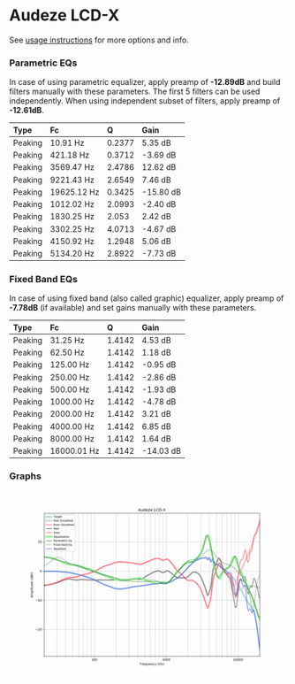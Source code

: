 # Audeze LCD-X
See [usage instructions](https://github.com/jaakkopasanen/AutoEq#usage) for more options and info.

### Parametric EQs
In case of using parametric equalizer, apply preamp of **-12.89dB** and build filters manually
with these parameters. The first 5 filters can be used independently.
When using independent subset of filters, apply preamp of **-12.61dB**.

| Type    | Fc          |      Q | Gain      |
|:--------|:------------|:-------|:----------|
| Peaking | 10.91 Hz    | 0.2377 | 5.35 dB   |
| Peaking | 421.18 Hz   | 0.3712 | -3.69 dB  |
| Peaking | 3569.47 Hz  | 2.4786 | 12.62 dB  |
| Peaking | 9221.43 Hz  | 2.6549 | 7.46 dB   |
| Peaking | 19625.12 Hz | 0.3425 | -15.80 dB |
| Peaking | 1012.02 Hz  | 2.0993 | -2.40 dB  |
| Peaking | 1830.25 Hz  | 2.053  | 2.42 dB   |
| Peaking | 3302.25 Hz  | 4.0713 | -4.67 dB  |
| Peaking | 4150.92 Hz  | 1.2948 | 5.06 dB   |
| Peaking | 5134.20 Hz  | 2.8922 | -7.73 dB  |

### Fixed Band EQs
In case of using fixed band (also called graphic) equalizer, apply preamp of **-7.78dB**
(if available) and set gains manually with these parameters.

| Type    | Fc          |      Q | Gain      |
|:--------|:------------|:-------|:----------|
| Peaking | 31.25 Hz    | 1.4142 | 4.53 dB   |
| Peaking | 62.50 Hz    | 1.4142 | 1.18 dB   |
| Peaking | 125.00 Hz   | 1.4142 | -0.95 dB  |
| Peaking | 250.00 Hz   | 1.4142 | -2.86 dB  |
| Peaking | 500.00 Hz   | 1.4142 | -1.93 dB  |
| Peaking | 1000.00 Hz  | 1.4142 | -4.78 dB  |
| Peaking | 2000.00 Hz  | 1.4142 | 3.21 dB   |
| Peaking | 4000.00 Hz  | 1.4142 | 6.85 dB   |
| Peaking | 8000.00 Hz  | 1.4142 | 1.64 dB   |
| Peaking | 16000.01 Hz | 1.4142 | -14.03 dB |

### Graphs
![](./Audeze%20LCD-X.png)